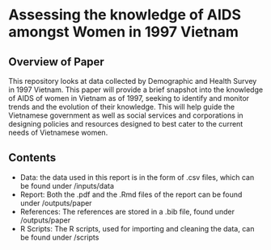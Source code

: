 # Assessing the knowledge of AIDS amongst Women in 1997 Vietnam

## Overview of Paper
This repository looks at data collected by Demographic and Health Survey in 1997 Vietnam. This paper will provide a brief snapshot into the knowledge of AIDS of women in Vietnam as of 1997, seeking to identify and monitor trends and the evolution of their knowledge. This will help guide the Vietnamese government as well as social services and corporations in designing policies and resources designed to best cater to the current needs of Vietnamese women.

## Contents
- Data: the data used in this report is in the form of .csv files, which can be found under /inputs/data
- Report: Both the .pdf and the .Rmd files of the report can be found under /outputs/paper
- References: The references are stored in a .bib file, found under /outputs/paper
- R Scripts: The R scripts, used for importing and cleaning the data, can be found under /scripts
